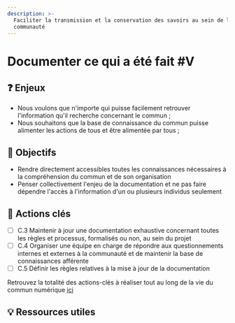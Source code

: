 ```yaml
---
description: >-
  Faciliter la transmission et la conservation des savoirs au sein de la
  communauté
---
```


# Documenter ce qui a été fait \#V

## ❓ Enjeux

* Nous voulons que n'importe qui puisse facilement retrouver l'information qu'il recherche concernant le commun ;
* Nous souhaitons que la base de connaissance du commun puisse alimenter les actions de tous et être alimentée par tous ;

## 🎯 Objectifs

* Rendre directement accessibles toutes les connaissances nécessaires à la compréhension du commun et de son organisation
* Penser collectivement l'enjeu de la documentation et ne pas faire dépendre l'accès à l'information d'un ou plusieurs individus seulement 

## 📑 Actions clés

* [ ] C.3 Maintenir à jour une documentation exhaustive concernant toutes les règles et processus, formalisés ou non, au sein du projet 
* [ ] C.4 Organiser une équipe en charge de répondre aux questionnements internes et externes à la communauté et de maintenir la base de connaissances afférente 
* [ ] C.5 Définir les règles relatives à la mise à jour de la documentation

Retrouvez la totalité des actions-clés à réaliser tout au long de la vie du commun numérique [ici](../recapitulatif-des-actions-cles.md)

## 💡 Ressources utiles


